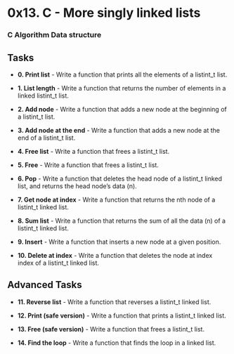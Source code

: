 # 0x13. C - More singly linked lists

### C Algorithm Data structure

## Tasks

+ **0. Print list** - Write a function that prints all the elements of a listint_t list.

+ **1. List length** - Write a function that returns the number of elements in a linked listint_t list.

+ **2. Add node** - Write a function that adds a new node at the beginning of a listint_t list.

+ **3. Add node at the end** - Write a function that adds a new node at the end of a listint_t list.

+ **4. Free list** - Write a function that frees a listint_t list.

+ **5. Free** - Write a function that frees a listint_t list.

+ **6. Pop** - Write a function that deletes the head node of a listint_t linked list, and returns the head node’s data (n).

+ **7. Get node at index** - Write a function that returns the nth node of a listint_t linked list.

+ **8. Sum list** - Write a function that returns the sum of all the data (n) of a listint_t linked list.

+ **9. Insert** - Write a function that inserts a new node at a given position.

+ **10. Delete at index** - Write a function that deletes the node at index index of a listint_t linked list.

## Advanced Tasks

+ **11. Reverse list** - Write a function that reverses a listint_t linked list.

+ **12. Print (safe version)** - Write a function that prints a listint_t linked list.

+ **13. Free (safe version)** - Write a function that frees a listint_t list.

+ **14. Find the loop** - Write a function that finds the loop in a linked list.
